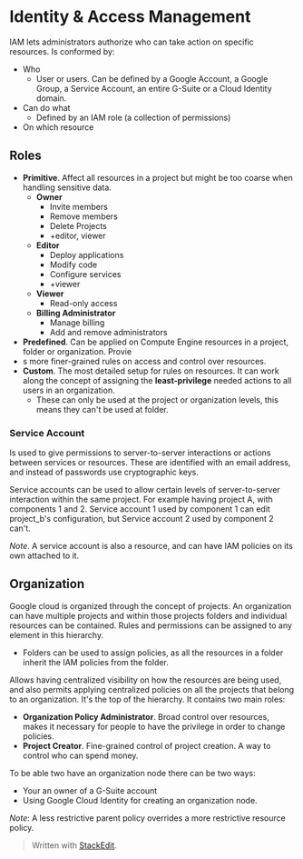 
# Identity & Access Management

IAM lets administrators authorize who can take action on specific resources. Is conformed by: 
- Who
	-  User or users. Can be defined by a Google Account, a Google Group, a Service Account, an entire G-Suite or a Cloud Identity domain.
- Can do what
	- Defined by an IAM role (a collection of permissions)
- On which resource

## Roles 

- **Primitive**. Affect all resources in a project but might be too coarse when handling sensitive data. 
	- **Owner**
		- Invite members
		- Remove members
		- Delete Projects
		- +editor, viewer
	- **Editor**
		- Deploy applications
		- Modify code
		- Configure services
		- +viewer
	- **Viewer**
		- Read-only access
	- **Billing Administrator**
		- Manage billing
		- Add and remove administrators
- **Predefined**. Can be applied on Compute Engine resources in a project, folder or organization. Provie
- s more finer-grained rules on access and control over resources.
- **Custom**. The most detailed setup for rules on resources. It can work along the concept of assigning the **least-privilege** needed actions to all users in an organization.
	- These can only be used at the project or organization levels, this means they can't be used at folder.

### Service Account

Is used to give permissions to server-to-server interactions or actions between services or resources.
These are identified with an email address, and instead of passwords use cryptographic keys. 

Service accounts can be used to allow certain levels of server-to-server interaction within the same project. For example having project A, with components 1 and 2. Service account 1 used by component 1 can edit project_b's configuration, but Service account 2 used by component 2 can't.

*Note*. A service account is also a resource, and can have IAM policies on its own attached to it.

## Organization

Google cloud is organized through the concept of projects. An organization can have multiple projects and within those projects folders and individual resources can be contained. Rules and permissions can be assigned to any element in this hierarchy. 
- Folders can be used to assign policies, as all the resources in a folder inherit the IAM policies from the folder.

Allows having centralized visibility on how the resources are being used, and also permits applying centralized policies on all the projects that belong to an organization. It's the top of the hierarchy. It contains two main roles: 

- **Organization Policy Administrator**. Broad control over resources, makes it necessary for people to have the privilege in order to change policies.
- **Project Creator**. Fine-grained control of project creation. A way to control who can spend money.

To be able two have an organization node there can be two ways:
- Your an owner of a G-Suite account
- Using Google Cloud Identity for creating an organization node.

*Note*: A less restrictive parent policy overrides a more restrictive resource policy.
> Written with [StackEdit](https://stackedit.io/).
<!--stackedit_data:
eyJoaXN0b3J5IjpbNDg2ODU4NDk4LDEzNTU2NjYyNjksLTQ1NT
IxOTg1NywtMTIzMTcyMzQ2M119
-->